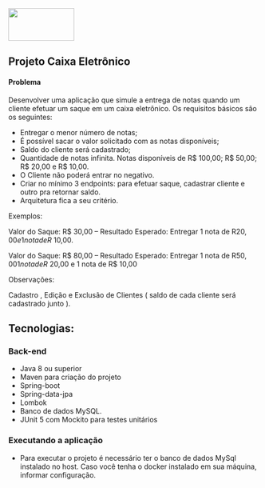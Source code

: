 <img src="https://www.everis.com/sites/all/themes/everis/logo.png" width="132" height="65">

## Projeto Caixa Eletrônico ##

#### Problema

Desenvolver uma aplicação que simule a entrega de notas quando um cliente efetuar um saque em um caixa eletrônico. Os requisitos básicos são os seguintes:

- Entregar o menor número de notas;
- É possível sacar o valor solicitado com as notas disponíveis;
- Saldo do cliente será cadastrado;
- Quantidade de notas infinita. Notas disponíveis de R$ 100,00; R$ 50,00; R$ 20,00 e R$ 10,00.
- O Cliente não poderá entrar no negativo.
- Criar no mínimo 3 endpoints: para efetuar saque, cadastrar cliente e outro pra retornar saldo.
- Arquitetura fica a seu critério.

Exemplos:

Valor do Saque: R$ 30,00 – Resultado Esperado: Entregar 1 nota de R$20,00 e 1 nota de R$ 10,00.

Valor do Saque: R$ 80,00 – Resultado Esperado: Entregar 1 nota de R$50,00 1 nota de R$ 20,00 e 1 nota de R$ 10,00

Observações:

Cadastro , Edição e Exclusão de Clientes ( saldo de cada cliente será cadastrado junto ).

## Tecnologias:

### Back-end

- Java 8 ou superior
- Maven para criação do projeto
- Spring-boot
- Spring-data-jpa
- Lombok
- Banco de dados MySQL.
- JUnit 5 com Mockito para testes unitários


### Executando a aplicação
- Para executar o projeto é necessário ter o banco de dados MySql instalado no host. Caso você tenha o docker
instalado em sua máquina, informar configuração.
